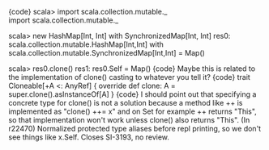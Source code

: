 {code}
scala> import scala.collection.mutable._                   
import scala.collection.mutable._

scala> new HashMap[Int, Int] with SynchronizedMap[Int, Int]
res0: scala.collection.mutable.HashMap[Int,Int] with scala.collection.mutable.SynchronizedMap[Int,Int] = Map()

scala> res0.clone()
res1: res0.Self = Map()
{code}
Maybe this is related to the implementation of clone() casting to whatever you tell it?
{code}
trait Cloneable[+A <: AnyRef]  {
  override def clone: A = super.clone().asInstanceOf[A]
}
{code}
I should point out that specifying a concrete type for clone() is not a solution because a method like ++ is implemented as "clone() ++= x" and on Set for example ++ returns "This", so that implementation won't work unless clone() also returns "This".
(In r22470) Normalized protected type aliases before repl printing, so we
don't see things like x.Self.  Closes SI-3193, no review.

